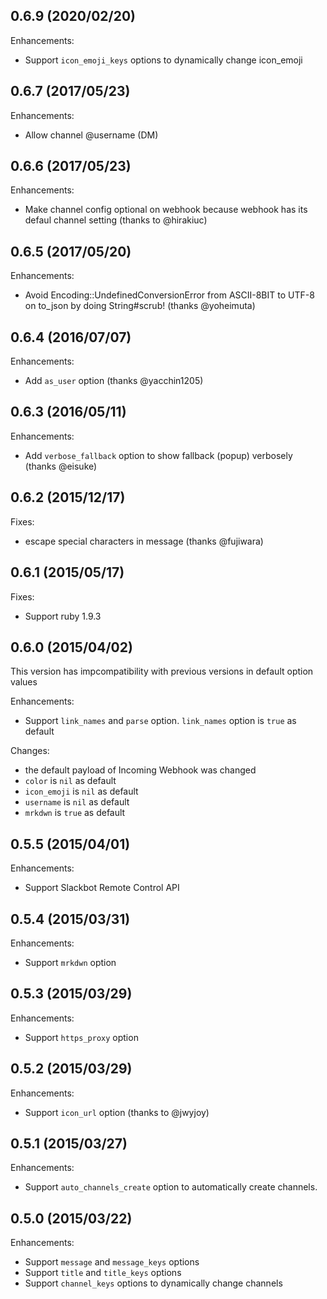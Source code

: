 ## 0.6.9 (2020/02/20)

Enhancements:

* Support `icon_emoji_keys` options to dynamically change icon_emoji

## 0.6.7 (2017/05/23)

Enhancements:

* Allow channel @username (DM)

## 0.6.6 (2017/05/23)

Enhancements:

* Make channel config optional on webhook because webhook has its defaul channel setting (thanks to @hirakiuc)

## 0.6.5 (2017/05/20)

Enhancements:

* Avoid Encoding::UndefinedConversionError from ASCII-8BIT to UTF-8 on to_json by doing String#scrub! (thanks @yoheimuta)

## 0.6.4 (2016/07/07)

Enhancements:

* Add `as_user` option (thanks @yacchin1205)

## 0.6.3 (2016/05/11)

Enhancements:

* Add `verbose_fallback` option to show fallback (popup) verbosely (thanks @eisuke)

## 0.6.2 (2015/12/17)

Fixes:

* escape special characters in message (thanks @fujiwara)

## 0.6.1 (2015/05/17)

Fixes:

* Support ruby 1.9.3

## 0.6.0 (2015/04/02)

This version has impcompatibility with previous versions in default option values

Enhancements:

* Support `link_names` and `parse` option. `link_names` option is `true` as default

Changes:

* the default payload of Incoming Webhook was changed
* `color` is `nil` as default
* `icon_emoji` is `nil` as default
* `username` is `nil` as default
* `mrkdwn` is `true` as default

## 0.5.5 (2015/04/01)

Enhancements:

* Support Slackbot Remote Control API

## 0.5.4 (2015/03/31)

Enhancements:

* Support `mrkdwn` option

## 0.5.3 (2015/03/29)

Enhancements:

* Support `https_proxy` option

## 0.5.2 (2015/03/29)

Enhancements:

* Support `icon_url` option (thanks to @jwyjoy)

## 0.5.1 (2015/03/27)

Enhancements:

* Support `auto_channels_create` option to automatically create channels.

## 0.5.0 (2015/03/22)

Enhancements:

* Support `message` and `message_keys` options
* Support `title` and `title_keys` options
* Support `channel_keys` options to dynamically change channels
